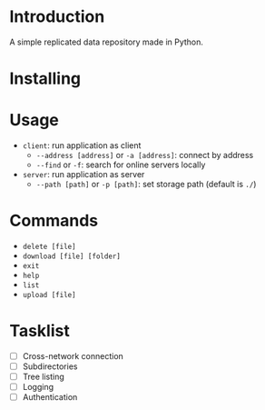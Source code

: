 # Introduction

A simple replicated data repository made in Python. 

# Installing

# Usage

+ `client`: run application as client
    + `--address [address]` or `-a [address]`: connect by address
    + `--find` or `-f`: search for online servers locally
+ `server`: run application as server
    + `--path [path]` or `-p [path]`: set storage path (default is `./`)

# Commands

+ `delete [file]`
+ `download [file] [folder]`
+ `exit`
+ `help`
+ `list`
+ `upload [file]`

# Tasklist

+ [ ] Cross-network connection
+ [ ] Subdirectories
+ [ ] Tree listing
+ [ ] Logging
+ [ ] Authentication
